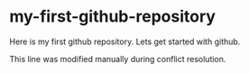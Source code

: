 # my-first-github-repository
Here is my first github repository. Lets get started with github.

This line was modified manually during conflict resolution.